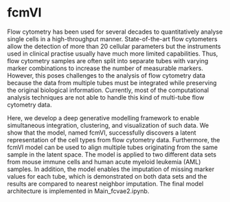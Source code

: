 # fcmVI

Flow cytometry has been used for several decades to quantitatively analyse single cells in a high-throughput manner. State-of-the-art flow cytometers allow the detection of more than 20 cellular parameters but the instruments used in clinical practise usually have much more limited capabilities. Thus, flow cytometry samples are often split into separate tubes with varying marker combinations to increase the number of measurable markers. However, this poses challenges to the analysis of flow cytometry data because the data from multiple tubes must be integrated while preserving the original biological information. Currently, most of the computational analysis techniques are not able to handle this kind of multi-tube flow cytometry data. 

Here, we develop a deep generative modelling framework to enable simultaneous integration, clustering, and visualization of such data. We show that the model, named fcmVI, successfully discovers a latent representation of the cell types from flow cytometry data. Furthermore, the fcmVI model can be used to align multiple tubes originating from the same sample in the latent space. The model is applied to two different data sets from mouse immune cells and human acute myeloid leukemia (AML) samples. In addition, the model enables the imputation of missing marker values for each tube, which is demonstrated on both data sets and the results are compared to nearest neighbor imputation. The final model architecture is implemented in Main_fcvae2.ipynb.
